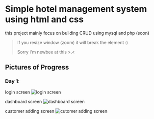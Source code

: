 # Simple hotel management system using html and css
this project mainly focus on building CRUD using mysql and php (soon)

> If you resize window (zoom) it will break the element :)
>
> Sorry I'm newbee at this >.<

## Pictures of Progress

### Day 1: 

login screen
![login screen](https://github.com/nokyalr/hotel-management-system-pastel-style/assets/136596591/5863cb16-5b21-4a46-90f9-4a7d5876079e)

dashboard screen
![dashboard screen](https://github.com/nokyalr/hotel-management-system-pastel-style/assets/136596591/105e20ab-f867-478a-ad78-2531712b2841)

customer adding screen
![cutomer adding screen](https://github.com/nokyalr/hotel-management-system-pastel-style/assets/136596591/53e8dba3-52e5-46d1-a48f-31fc5c4b885b)
